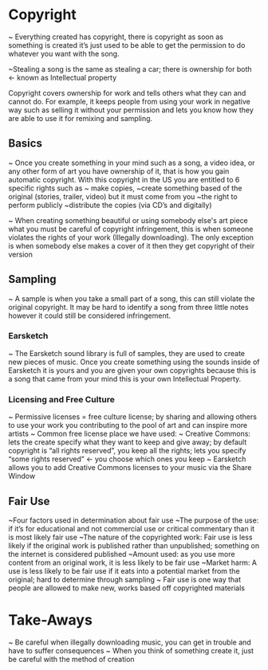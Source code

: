 #  Copyright

~ Everything created has copyright, there is copyright as soon as something is created it’s just used to be able to get the permission to do whatever you want with the song.

~Stealing a song is the same as stealing a car; there is ownership for both ← known as Intellectual property

Copyright covers ownership for work and tells others what they can and cannot do. For example, it keeps people from using your work in negative way such as selling it without your permission and lets you know how they are able to use it for remixing and sampling.

## Basics

~ Once you create something in your mind such as a song, a video idea, or any other form of art you have ownership of it, that is how you gain automatic copyright. With this copyright in the US you are entitled to 6 specific rights such as 
~ make copies, 
~create something based of the original (stories, trailer, video) but it must come from you
~the right to perform publicly 
~distribute the copies (via CD’s and digitally)

~ When creating something beautiful or using somebody else's art piece what you must be careful of copyright infringement, this is when someone violates the rights of your work (Illegally downloading). The only exception is when somebody else makes a cover of it then they get copyright of their version

## Sampling
~ A sample is when you take a small part of a song, this can still violate the original copyright. It may be hard to identify a song from three little notes however it could still be considered infringement.
 
### Earsketch
~ The Earsketch sound library is full of samples, they are used to create new pieces of music. Once you create something using the sounds inside of Earsketch it is yours and you are given your own copyrights because this is a song that came from your mind this is your own Intellectual Property.


### Licensing and Free Culture 
~ Permissive licenses = free culture license; by sharing and allowing others to use your work you contributing to the pool of art and can inspire more artists
~ Common free license place we have used:
~ Creative Commons: lets the create specify what they want to keep and give away; by default copyright is “all rights reserved”, you keep all the rights; lets you specify “some rights reserved” ← you choose which ones you keep
~ Earsketch allows you to add Creative Commons licenses to your music via the Share Window

## Fair Use 
~Four factors used in determination about fair use
~The purpose of the use: if it’s for educational and not commercial use or critical commentary than it is most likely fair use 
~The nature of the copyrighted work: Fair use is less likely if the original work is published rather than unpublished; something on the internet is considered published
~Amount used: as you use more content from an original work, it is less likely to be fair use
~Market harm: A use is less likely to be fair use if it eats into a potential market from the original; hard to determine through sampling
~ Fair use is one way that people are allowed to make new, works based off copyrighted materials

# Take-Aways
~  Be careful when illegally downloading music, you can get in trouble and have to suffer consequences
~ When you think of something create it, just be careful with the method of creation 



